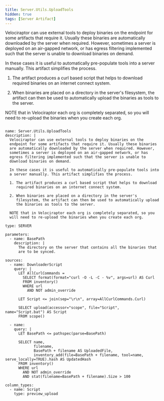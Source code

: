 ```yaml
---
title: Server.Utils.UploadTools
hidden: true
tags: [Server Artifact]
---
```


Velociraptor can use external tools to deploy binaries on the
endpoint for some artifacts that require it. Usually these binaries
are automatically downloaded by the server when required. However,
sometimes a server is deployed on an air-gapped network, or has
egress filtering implemented such that the server is unable to
download binaries on demand.

In these cases it is useful to automatically pre-populate tools into
a server manually. This artifact simplifies the process.

1. The artifact produces a curl based script that helps to download
   required binaries on an internet connect system.

2. When binaries are placed on a directory in the server's
   filesystem, the artifact can then be used to automatically upload
   the binaries as tools to the server.

NOTE that in Velociraptor each org is completely separated, so you
will need to re-upload the binaries when you create each org.


<pre><code class="language-yaml">
name: Server.Utils.UploadTools
description: |
  Velociraptor can use external tools to deploy binaries on the
  endpoint for some artifacts that require it. Usually these binaries
  are automatically downloaded by the server when required. However,
  sometimes a server is deployed on an air-gapped network, or has
  egress filtering implemented such that the server is unable to
  download binaries on demand.

  In these cases it is useful to automatically pre-populate tools into
  a server manually. This artifact simplifies the process.

  1. The artifact produces a curl based script that helps to download
     required binaries on an internet connect system.

  2. When binaries are placed on a directory in the server's
     filesystem, the artifact can then be used to automatically upload
     the binaries as tools to the server.

  NOTE that in Velociraptor each org is completely separated, so you
  will need to re-upload the binaries when you create each org.

type: SERVER

parameters:
  - name: BasePath
    description: |
      The directory on the server that contains all the binaries that
      are to be synced.

sources:
  - name: DownloaderScript
    query: |
      LET AllCurlCommands =
        SELECT format(format="curl -O -L -C - %v", args=url) AS Curl
        FROM inventory()
        WHERE url
          AND NOT admin_override

      LET Script &lt;= join(sep="\r\n", array=AllCurlCommands.Curl)

      SELECT upload(accessor="scope", file="Script", name="Script.bat") AS Script
      FROM scope()

  - name:
    query: |
      LET BasePath &lt;= pathspec(parse=BasePath)

      SELECT name,
             filename,
             BasePath + filename AS UploadedFile,
             inventory_add(file=BasePath + filename, tool=name, serve_locally=TRUE).hash AS UpdatedHash
      FROM inventory()
      WHERE url
        AND NOT admin_override
        AND stat(filename=BasePath + filename).Size &gt; 100

column_types:
  - name: Script
    type: preview_upload

</code></pre>

